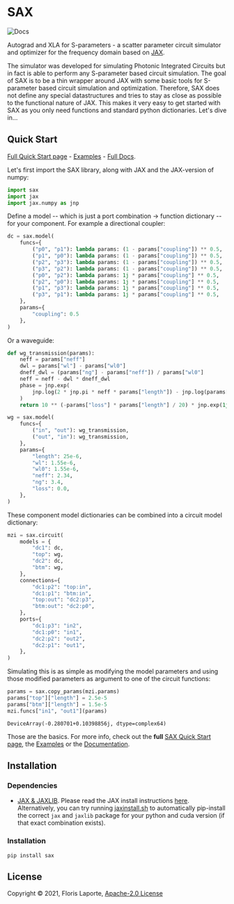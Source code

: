 # SAX

![Docs](https://readthedocs.org/projects/sax/badge/?version=latest)

Autograd and XLA for S-parameters - a scatter parameter circuit simulator and
optimizer for the frequency domain based on [JAX](https://github.com/google/jax).

The simulator was developed for simulating Photonic Integrated Circuits but in fact is
able to perform any S-parameter based circuit simulation. The goal of SAX is to be a
thin wrapper around JAX with some basic tools for S-parameter based circuit simulation
and optimization. Therefore, SAX does not define any special datastructures and tries to
stay as close as possible to the functional nature of JAX. This makes it very easy to
get started with SAX as you only need functions and standard python dictionaries. Let's
dive in...

## Quick Start

[Full Quick Start page](https://sax.readthedocs.io/en/latest/examples/01_quick_start.html) -
[Examples](https://sax.readthedocs.io/en/latest/examples.html) -
[Full Docs](https://sax.readthedocs.io/en/latest/index.html).

Let's first import the SAX library, along with JAX and the JAX-version of numpy:

```python
import sax
import jax
import jax.numpy as jnp
```

Define a model -- which is just a port combination -> function dictionary -- for your
component. For example a directional coupler:

```python
dc = sax.model(
    funcs={
        ("p0", "p1"): lambda params: (1 - params["coupling"]) ** 0.5,
        ("p1", "p0"): lambda params: (1 - params["coupling"]) ** 0.5,
        ("p2", "p3"): lambda params: (1 - params["coupling"]) ** 0.5,
        ("p3", "p2"): lambda params: (1 - params["coupling"]) ** 0.5,
        ("p0", "p2"): lambda params: 1j * params["coupling"] ** 0.5,
        ("p2", "p0"): lambda params: 1j * params["coupling"] ** 0.5,
        ("p1", "p3"): lambda params: 1j * params["coupling"] ** 0.5,
        ("p3", "p1"): lambda params: 1j * params["coupling"] ** 0.5,
    },
    params={
        "coupling": 0.5
    },
)
```

Or a waveguide:

```python
def wg_transmission(params):
    neff = params["neff"]
    dwl = params["wl"] - params["wl0"]
    dneff_dwl = (params["ng"] - params["neff"]) / params["wl0"]
    neff = neff - dwl * dneff_dwl
    phase = jnp.exp(
        jnp.log(2 * jnp.pi * neff * params["length"]) - jnp.log(params["wl"])
    )
    return 10 ** (-params["loss"] * params["length"] / 20) * jnp.exp(1j * phase)

wg = sax.model(
    funcs={
        ("in", "out"): wg_transmission,
        ("out", "in"): wg_transmission,
    },
    params={
        "length": 25e-6,
        "wl": 1.55e-6,
        "wl0": 1.55e-6,
        "neff": 2.34,
        "ng": 3.4,
        "loss": 0.0,
    },
)
```

These component model dictionaries can be combined into a circuit model dictionary:

```python
mzi = sax.circuit(
    models = {
        "dc1": dc,
        "top": wg,
        "dc2": dc,
        "btm": wg,
    },
    connections={
        "dc1:p2": "top:in",
        "dc1:p1": "btm:in",
        "top:out": "dc2:p3",
        "btm:out": "dc2:p0",
    },
    ports={
        "dc1:p3": "in2",
        "dc1:p0": "in1",
        "dc2:p2": "out2",
        "dc2:p1": "out1",
    },
)
```

Simulating this is as simple as modifying the model parameters and using those
modified parameters as argument to one of the circuit functions:

```python
params = sax.copy_params(mzi.params)
params["top"]["length"] = 2.5e-5
params["btm"]["length"] = 1.5e-5
mzi.funcs["in1", "out1"](params)
```

```
DeviceArray(-0.280701+0.10398856j, dtype=complex64)
```

Those are the basics. For more info, check out the **full**
[SAX Quick Start page](https://sax.readthedocs.io/en/latest/examples/01_quick_start.html),
the [Examples](https://sax.readthedocs.io/en/latest/examples.html)
or the
[Documentation](https://sax.readthedocs.io/en/latest/index.html).

## Installation

### Dependencies

- [JAX & JAXLIB](https://github.com/google/jax). Please read the JAX install
  instructions [here](https://github.com/google/jax/#installation). Alternatively, you can
  try running [jaxinstall.sh](jaxinstall.sh) to automatically pip-install the correct
  `jax` and `jaxlib` package for your python and cuda version (if that exact combination
  exists).

### Installation

```
pip install sax
```

## License

Copyright © 2021, Floris Laporte, [Apache-2.0 License](LICENSE)
